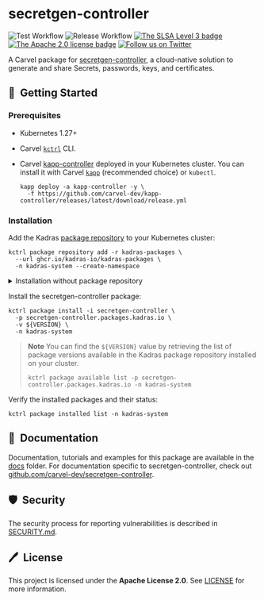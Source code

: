 # secretgen-controller

![Test Workflow](https://github.com/kadras-io/package-for-secretgen-controller/actions/workflows/test.yml/badge.svg)
![Release Workflow](https://github.com/kadras-io/package-for-secretgen-controller/actions/workflows/release.yml/badge.svg)
[![The SLSA Level 3 badge](https://slsa.dev/images/gh-badge-level3.svg)](https://slsa.dev/spec/v1.0/levels)
[![The Apache 2.0 license badge](https://img.shields.io/badge/License-Apache_2.0-blue.svg)](https://opensource.org/licenses/Apache-2.0)
[![Follow us on Twitter](https://img.shields.io/static/v1?label=Twitter&message=Follow&color=1DA1F2)](https://twitter.com/kadrasIO)

A Carvel package for [secretgen-controller](https://github.com/carvel-dev/secretgen-controller), a cloud-native solution to generate and share Secrets, passwords, keys, and certificates.

## 🚀&nbsp; Getting Started

### Prerequisites

* Kubernetes 1.27+
* Carvel [`kctrl`](https://carvel.dev/kapp-controller/docs/latest/install/#installing-kapp-controller-cli-kctrl) CLI.
* Carvel [kapp-controller](https://carvel.dev/kapp-controller) deployed in your Kubernetes cluster. You can install it with Carvel [`kapp`](https://carvel.dev/kapp/docs/latest/install) (recommended choice) or `kubectl`.

  ```shell
  kapp deploy -a kapp-controller -y \
    -f https://github.com/carvel-dev/kapp-controller/releases/latest/download/release.yml
  ```

### Installation

Add the Kadras [package repository](https://github.com/kadras-io/kadras-packages) to your Kubernetes cluster:

  ```shell
  kctrl package repository add -r kadras-packages \
    --url ghcr.io/kadras-io/kadras-packages \
    -n kadras-system --create-namespace
  ```

<details><summary>Installation without package repository</summary>
The recommended way of installing the secretgen-controller package is via the Kadras <a href="https://github.com/kadras-io/kadras-packages">package repository</a>. If you prefer not using the repository, you can add the package definition directly using <a href="https://carvel.dev/kapp/docs/latest/install"><code>kapp</code></a> or <code>kubectl</code>.

  ```shell
  kubectl create namespace kadras-system
  kapp deploy -a secretgen-controller-package -n kadras-system -y \
    -f https://github.com/kadras-io/package-for-secretgen-controller/releases/latest/download/metadata.yml \
    -f https://github.com/kadras-io/package-for-secretgen-controller/releases/latest/download/package.yml
  ```
</details>

Install the secretgen-controller package:

  ```shell
  kctrl package install -i secretgen-controller \
    -p secretgen-controller.packages.kadras.io \
    -v ${VERSION} \
    -n kadras-system
  ```

> **Note**
> You can find the `${VERSION}` value by retrieving the list of package versions available in the Kadras package repository installed on your cluster.
> 
>   ```shell
>   kctrl package available list -p secretgen-controller.packages.kadras.io -n kadras-system
>   ```

Verify the installed packages and their status:

  ```shell
  kctrl package installed list -n kadras-system
  ```

## 📙&nbsp; Documentation

Documentation, tutorials and examples for this package are available in the [docs](docs) folder.
For documentation specific to secretgen-controller, check out [github.com/carvel-dev/secretgen-controller](https://github.com/carvel-dev/secretgen-controller).

## 🛡️&nbsp; Security

The security process for reporting vulnerabilities is described in [SECURITY.md](SECURITY.md).

## 🖊️&nbsp; License

This project is licensed under the **Apache License 2.0**. See [LICENSE](LICENSE) for more information.
